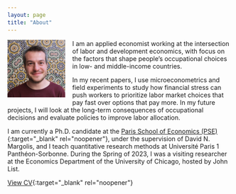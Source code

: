 ```yaml
---
layout: page
title: "About"
---
```


<img
src="/assets/images/thiago_scarelli.jpg"
alt="Thiago Scarelli"
style="float: left;
	padding-right: 16px;
    padding-bottom: 16px;
    width: 130px;">

I am an applied economist working at the intersection of labor and development economics, with focus on the factors that shape people’s occupational choices in low- and middle-income countries.

In my recent papers, I use microeconometrics and field experiments to study how financial stress can push workers to prioritize labor market choices that pay fast over options that pay more. In my future projects, I will look at the long-term consequences of occupational decisions and evaluate policies to improve labor allocation.

I am currently a Ph.D. candidate at the [Paris School of Economics (PSE)](https://www.parisschoolofeconomics.eu/en/scarelli-thiago/){:target="_blank" rel="noopener"}, under the supervision of David N. Margolis, and I teach quantitative research methods at Université Paris 1 Panthéon-Sorbonne. During the Spring of 2023, I was a visiting researcher at the Economics Department of the University of Chicago, hosted by John List.

[View CV](https://thiagoscarelli.github.io/assets/pdfs/thiago_scarelli_cv.pdf){:target="_blank" rel="noopener"}
